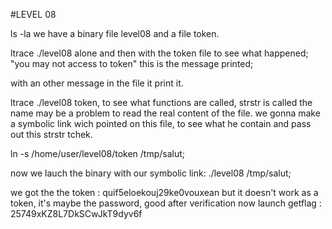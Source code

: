 #LEVEL 08

ls -la we have a binary file level08 and a file token.

ltrace ./level08 alone and then with the token file to see what happened;
"you may not access to token" this is the message printed;

with an other message in the file it print it.

ltrace ./level08 token, to see what functions are called, strstr is called
the name may be a problem to read the real content of the file.
we gonna make a symbolic link wich pointed on this file, to see what he contain
and pass out this strstr tchek.

ln -s /home/user/level08/token /tmp/salut;

now we lauch the binary with our symbolic link:
./level08 /tmp/salut;

we got the the token : quif5eloekouj29ke0vouxean
but it doesn't work as a token, it's maybe the password, good after verification
now launch getflag : 25749xKZ8L7DkSCwJkT9dyv6f
